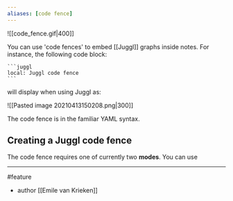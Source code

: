 ```yaml
---
aliases: [code fence]
---
```


![[code_fence.gif|400]]

You can use 'code fences' to embed [[Juggl]] graphs inside notes. For instance, the following code block:

~~~
```juggl
local: Juggl code fence
```
~~~

will display when using Juggl as:

![[Pasted image 20210413150208.png|300]]

The code fence is in the familiar YAML syntax. 

## Creating a Juggl code fence
The code fence requires one of currently two **modes**. You can use

--- 
#feature 
- author [[Emile van Krieken]]
